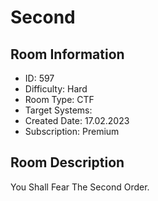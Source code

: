 ﻿# Second

## Room Information
- ID: 597
- Difficulty: Hard
- Room Type: CTF
- Target Systems: 
- Created Date: 17.02.2023
- Subscription: Premium

## Room Description
You Shall Fear The Second Order.
